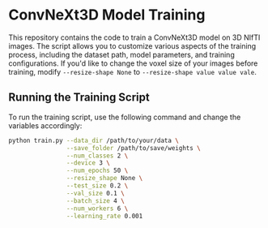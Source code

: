 # ConvNeXt3D Model Training

This repository contains the code to train a ConvNeXt3D model on 3D NIfTI images. The script allows you to customize various aspects of the training process, including the dataset path, model parameters, and training configurations. If you'd like to change the voxel size of your images before training, modify `--resize-shape None` to `--resize-shape value value vale`. 
## Running the Training Script

To run the training script, use the following command and change the variables accordingly:

```bash
python train.py --data_dir /path/to/your/data \
                --save_folder /path/to/save/weights \
                --num_classes 2 \
                --device 3 \
                --num_epochs 50 \
                --resize_shape None \
                --test_size 0.2 \
                --val_size 0.1 \
                --batch_size 4 \
                --num_workers 6 \
                --learning_rate 0.001
```

